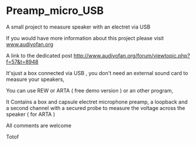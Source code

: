 Preamp_micro_USB
================

A small project to measure speaker with an electret via USB

If you would have more information about this project please visit 
www.audiyofan.org

A link to the dedicated post 
http://www.audiyofan.org/forum/viewtopic.php?f=57&t=8948

It'sjust a box connected via USB , you don't need an external sound card to measure your speakers,

You can use REW or ARTA ( free demo version ) or an other program,

It Contains a box and capsule electret microphone preamp, a loopback
and a second channel with a secured probe to measure the voltage across the speaker ( for ARTA )


All comments are welcome

Totof
